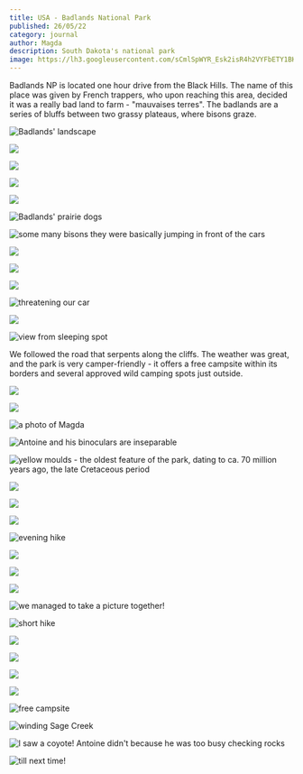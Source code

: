 ```yaml
---
title: USA - Badlands National Park
published: 26/05/22
category: journal
author: Magda
description: South Dakota's national park
image: https://lh3.googleusercontent.com/sCmlSpWYR_Esk2isR4h2VYFbETY1BK4W5eBeNXTNLB9txkaZ7mNwhBxmktyBgMRfdVLpo8XVCzX2dETgfervYaFv4iEPGYsdiQuGo3QTThnAli--m1B15PNTMAMtmksJZvBzq3hYcA=w1500-h1000-no
---
```


Badlands NP is located one hour drive from the Black Hills. The name of this place was given by French trappers, who upon reaching this area, decided it was a really bad land to farm - "mauvaises terres". The badlands are a series of bluffs between two grassy plateaus, where bisons graze. 

![Badlands' landscape][blog-4]

![][blog-5]

![][blog-2]

![][blog-1]

![][blog-3]

![Badlands' prairie dogs][blog-9]

![some many bisons they were basically jumping in front of the cars][blog-10]

![][blog-6]

![][blog-7]

![][blog-8]

![threatening our car][blog-11]

![][blog-12]

![view from sleeping spot][blog-13]

We followed the road that serpents along the cliffs. The weather was great, and the park is very camper-friendly - it offers a free campsite within its borders and several approved wild camping spots just outside.

![][blog-14]

![][blog-16]

![a photo of Magda][blog-17]

![Antoine and his binoculars are inseparable][blog-18]

![yellow moulds - the oldest feature of the park, dating to ca. 70 million years ago, the late Cretaceous period][blog-19]

![][blog-20]

![][blog-21]

![][blog-24]

![evening hike][blog-25]

![][blog-26]

![][blog-27]

![][blog-28]

![we managed to take a picture together!][blog-29]

![short hike][blog-30]

![][blog-31]

![][blog-32]

![][blog-33]

![][blog-34]

![free campsite][blog-36]

![winding Sage Creek][blog-37]

![I saw a coyote! Antoine didn't because he was too busy checking rocks][blog-38]

![till next time!][blog-39]


[blog-1]: https://lh3.googleusercontent.com/cQVIEmsN-x5_afU41iQjx1DzK3HjIOHeGTrz5T4CvOIAvoiTIEqtAg-UhDurBopsokvQUt_DQrp0PAJc1KEYyXibpAfYF-fCIUclKTtT00xW8HyUhghwxo5_QQ6mYMXikT7Dp0-mxA=w1500-h1000-no
[blog-2]: https://lh3.googleusercontent.com/BHYVTLFVPUr09NT7Z1LmGhXnS-rVyCKf8sC3ClCdGkY2MzAn9WugpusdePoybwuHTFJxJoFtqwcpaC69x-QUUKr7DUUTeue2TAJq12Im0S1qldNsjzjH2q4M4JFfqwUhqcGk01SpxA=w1500-h1000-no
[blog-3]: https://lh3.googleusercontent.com/sIUxxgkun0oFtcwIzAzSp_DpkWs2HVEd2YpsnrHh_sstbSkP85ifa78acJ_qbH9Jyyl-YQMUp5cil7OfZoMco1s2zpQcmZaX77W8uj5wKMb5ldYVUFq9noMOu97OQEhzUvjnD4Yueg=w1500-h1000-no
[blog-4]: https://lh3.googleusercontent.com/FmGVGMAycuziz_-4XTkE_hoSqFcz5Dj-TMb2joucvOdcBWabPypN-hCGHwzoJIVOQL2FgRkQcmyQkUMWr7994650Nzw7MlszI9WSEZBbisdi2zWaTGCMKcFJYQoYyGc9TnNM_K5cvQ=w1500-h1000-no
[blog-5]: https://lh3.googleusercontent.com/k7uv-V-8pS5pdXA_jYKVbuIug9_mVX4Y9cBiq-QrNZDXWgnjXXMhLQPJRJlA46nbDoDe8ULp4fbD-kfwp8m0LUTa5zB0FHWX7-SkaK80XeUyu2sjcBrySWeMcxCzttK11CC4cPYIFg=w1500-h1000-no
[blog-6]: https://lh3.googleusercontent.com/CA23c-Erlyc0Lhxai51Kyl9ECtqmV8goZmovJ8hohzzhbYtUMYJaz94mlx_uZmHsKvd75CaDHcD37lQhBl60gAiZ7nSrW127q6d-DDRt0GeNjanMA63CX4VE44BjWtkg7U3iuNOkBA=w1500-h1000-no
[blog-7]: https://lh3.googleusercontent.com/GXiqrrzf52AAiBANr5uKgCz1FLXHw7899EVqKu3Et6HpvZPBW8PY13RmuYAWOnU9az0VfUSCLrZiJcpkSR2Iqbe_LH2nwNW8vFpycNYwuOlL_L-MvfYMPsaTqxUPvKw0tDwDJ7h6gg=w1500-h1000-no
[blog-8]: https://lh3.googleusercontent.com/Ac3UiX2tLPx1FsxzuvWO7ijfEmbgsB50-9Zg8n0XqyR1ZO_Y-G3KA1-M1d52Sjxc5OKip5LVpZWKSIHDIlEakehTx3vfSEf_5836hXtdGOxe2XphuS7cqMWLIHkhyZpdrIPUk3OAYQ=w1500-h1000-no
[blog-9]: https://lh3.googleusercontent.com/9gDU_fbL5xzfc42GACwZB3g7mYQnVRq2PDwW23QQ1CtwKfhuebe9dy3vGavNfjjkMlgzqO_D39ya-56-2ggbmYw1Z--yvxBH9sxoAWsQM4F28NNjgYSiP5N6CD3AUWRYkHtBCkUQ_w=w1500-h1000-no
[blog-10]: https://lh3.googleusercontent.com/LzltPzr9T3aD9zH9lRAbW90TolIQXPJuDZS2eVSOLEVtXbo9lIqLv6ojzZEVSYTgL_jJqs34KDEffUh13c1G9YyZ7oM9UABDhzwoTKBCcu12bN9jyFFVMtTiQQPVJTOsuSJmEOOBWw=w1500-h1000-no
[blog-11]: https://lh3.googleusercontent.com/0KB4tFesMr4wGctYfunoN7YBGp74_4dTRZOoXvgTflN2GjE4wRxuoNyfBS344d-I2DOP6GU6D5Rh2-3xUswAxKWeMFk6YGLhLuydlKvIiLJTTv3aaw-klaaAgCNy7BFQyo8bRUcIig=w1500-h1000-no
[blog-12]: https://lh3.googleusercontent.com/eHrG9cnigubqeu-tADTwQYCvv_gxgZ4KzGXFyacv9JLa_z5JTKUmDKVk36Ksdor7I6cg73LnJbQtUATEiEfc51vLvDrV43ByggHOTloVcqhHfl5m6S939_4t2lLaGgflB3jV2303Kw=w1500-h1000-no
[blog-13]: https://lh3.googleusercontent.com/0rK2YLopskyUFv36taXH0rNd-QXQu5OwaaaEiScNMwTqfARK0_6g9HOIXlr4BNVobOu4fOFM7NK7iRDeXAoqB4E6Gh_zl2jEHtjixuj66K-71g686qRZWKDQOXgApIfiUuy7GB-I5g=w1500-h1000-no
[blog-14]: https://lh3.googleusercontent.com/8Wsj4KOEZUajQ-kO4LbsCUb2AtBx8FFsM4wdcBOHzC_P6yLoe5N-gq7ii_RNMWKZzOjbD3rPcPU7ZK2Z5pPV6FnoD9I8qK6iYy7FngKdE8bHNik6fELqG4KlGvIpbJ8nYQ5sifzQSQ=w1500-h1000-no
[blog-15]: https://lh3.googleusercontent.com/KecAw1qNo5QNpe-zlyuFCiuVHfRBquY-wZ-58wZBl4qo06JJ09Bet9Hkv_VpFWJbw_01gQEm_Ahymt_bTBFUcq5QExAYhy60Fs_s-vLQGtR2_4JyudJ9cbC9nGiWMW8Fm976B8qAeA=w1500-h1000-no
[blog-16]: https://lh3.googleusercontent.com/gFixCAjx615dxhNMEWgrK_JPijd-aqprbEFZdUq-RMMClnEO_juGc0jFqI-Spi7r9uElgdwwSGhlYRBpKgPYoN91rhP9VRevnMkycWKxR-zHLUj54MKSTCEDk2tw8AeHKmvTBLszVw=w1500-h1000-no
[blog-17]: https://lh3.googleusercontent.com/pXg9m_Y-JmIUAlaFCboOFW09lm0jA2dhYN3fuOVOz789rVsAVrLGg9Auo2bM2c2iLnn03Umv-Z7Y1cIGhBRTX0DpGpzCt5ZykVSV6XPoZ3xc8jQ8AHWxmScnx3FnFmEgD1vSLtvHIg=w1500-h1000-no
[blog-18]: https://lh3.googleusercontent.com/T8okgGdwvVyI7wqqGva2CxTVo-wPBCO18AhM9qsAKykojwaiWgmI_zOSwFUQXenUMIdkosY-S57rho5PoDDxQZeCONtTeHXY3ofn7zCPWVJY66sfzP_UKWwc6Sbi0nRzfzgU6Qpj9Q=w1500-h1000-no
[blog-19]: https://lh3.googleusercontent.com/Uy3fNB5yS50djVJmFejpwrT9iW4Xypl817K5bUwaPDzKBT3N_peTY2Z51dtD0w83MUPt8c_x4DN60_x4cwA47gdNPH0G7PMm6M6cwHAXBmjHUqVltLlCMi4w4bEp_uhKgZgQtEFHyQ=w1500-h1000-no
[blog-20]: https://lh3.googleusercontent.com/wi6I-bAVmza3j8IjLCjxpMwANk7bHt6bIK-C4t159PJepZzgAIgedr72ZYJJOwhrkcpb4vYubRdn5W5HI3xTe6XNU6W6phxOylz4b9AeVlBYoJkFprGZwIuKqB0GHRoSc61oOz8nlg=w1500-h1000-no
[blog-21]: https://lh3.googleusercontent.com/QDALf-KFlT76wvV8Ryxmrg5KDsWG833lYPN7lBYdjUZ-Oy4kVHSkr9dXeRXIMh3WzNnQ8Z3E2nKrxjdyHzLvEfEqeAT8Sh6FyH_t4fpDuI8ShAVPFnL0eWeDfiG0GS6nwGAXXc__8Q=w1500-h1000-no
[blog-22]: https://lh3.googleusercontent.com/GSvztVZpYi0qDksfKxSM6clHNpbyxeERPeDNQPpIJlfuuIEXNXKLFpWrY4ISMb9rJi38c_zL4EywGX8vrvjGr5v3jPwetkxm_ENOa-qlmyNJRWJJVghqr-jIQrcT3hYzRcivB5LWRQ=w1500-h1000-no
[blog-23]: https://lh3.googleusercontent.com/E9sv4r9UW0PwHEWi7skG0mhzNdQwuB3NKy0i87nyw98q9NRdJd1_cp0pqkPIXOlO4qDBWU9xfX2mmNasfAiduKc3ZIKCVJHiRx03TmhQXzHFBEnkRrzz7zhktTcJs2EmXkmHAyEUuw=w1500-h1000-no
[blog-24]: https://lh3.googleusercontent.com/_7RoMwdW0gLDzl1atpR61-vFqQ_cDCqQ9PmczXBCdBMrMrpE_SjMpXmK-3jHCzt7S85ctdD1gnEJ68FNlJQWysV_yHGKRaeeM36NB3zabqQyTPPkFL3r3A4j8uX2_LzFNirPkma2cg=w1500-h1000-no
[blog-25]: https://lh3.googleusercontent.com/YmCwVgpZtXzhkh99sTwJm2uS7_f9aADBDwrcTTBzn6oN9gxiAxc_1bGRfPThFPfpDAqeNZ5wgtTn0duscusrILz72JpWTirp4ZDNPlx_xRA4gIDKXL7i2jg-c10oqVoBr4L-VMPCcg=w1500-h1000-no
[blog-26]: https://lh3.googleusercontent.com/j1mUPo6irJ1DfgfVhF7cd5FQAwDXK39dGjQp8ubJDpolzayUsaCCrCS2z_DzvxWJDt1tg0TY6Kl-3m7M3TOB6wLjAqTpU26P0BdLFc3DiidIhySn1s4ybe7p8S_TB4Tt6Nk1wZ-jqg=w1500-h1000-no
[blog-27]: https://lh3.googleusercontent.com/bkxhwg-ZeBRxomBPN9iBYAzAIhuPEZkM_Rnbv8zOtW6xlxTPGzfp2qHAYTbD31LOqX26fOXb48ov3CWZLzl98tpv0LfdvIg41rj5s5I2VU4i2BP1jgHZIeZzNWMDmJeVr6F6F8Gu-w=w1500-h1000-no
[blog-28]: https://lh3.googleusercontent.com/sCmlSpWYR_Esk2isR4h2VYFbETY1BK4W5eBeNXTNLB9txkaZ7mNwhBxmktyBgMRfdVLpo8XVCzX2dETgfervYaFv4iEPGYsdiQuGo3QTThnAli--m1B15PNTMAMtmksJZvBzq3hYcA=w1500-h1000-no
[blog-29]: https://lh3.googleusercontent.com/b08VBZR_pAah-fGyjnpOd-AGhOCkW1-jR28DSeiGV-yg22ovzvtpNyYF3xIb45dB6KHSgcd_45xyv43R9RBFNsYNoq3jBBH_aVZ_FE35bqhmuaJJv1iLWa9W96xF8H6O25Iqt0e_mg=w1500-h1000-no
[blog-30]: https://lh3.googleusercontent.com/MytboqevoUNkOzv11J4YsnAhUiA4FkykkHkoMF1TtWVkSsA-aaf1P45iH5YiPFFTkbVpYk4LfkyorB4_rqBTQX3aMzikmisxZsEM6iU-yRIJKvPaWTZGnOk5XSEx01e5swjCvz5cnA=w1500-h1000-no
[blog-31]: https://lh3.googleusercontent.com/LOZwvz1oshol-bSErDopSOeToBHWS38JaMS1x90dhdHWyjXGkLsN3yKDn-W_6IBMNELcMY_fJsbjvQoTKPRD3ZRp7Uufp7dJM0xxgkwyKhGkDjW8EKZSuS2CyZnIlkXDN07OJ8BKhA=w1500-h1000-no
[blog-32]: https://lh3.googleusercontent.com/ItHuuaE-EfMzm0TPC-SRZZ9y1JtErk34GNgypM3DW0-IteDHPAKlljus1jsV-ulrr8MrsKFvNvoE8Z2sf8SRdnZ98Xg_9-IMmBBlpAe9IOdjSr0Me8IZiQ37u5J9-QmKdBNsQovgmQ=w1500-h1000-no
[blog-33]: https://lh3.googleusercontent.com/Bw5KHrlkb0uBuhdsKWBO8LCrZ3E2tcmJnvlcIntAH92_ZyBsVr1eFZOAZpBbj6hWCWXlIUyOtuLuQdy6lppJGxAlWWX1ry9gTcxZKgV8oGD39L3sO3FxsybUCtgMiHi8opQ-oZtZHQ=w1500-h1000-no
[blog-34]: https://lh3.googleusercontent.com/9nX4SnjLlTtO8PuM8CF4iEf5L_mtl7hvB0Q_cskkdmTaZgK-JBIPRVkytqP1IBbrLdhngL3mpLazOEpf5bDIppL8mxjf5jdkqAO_tgnZLEgMLdQa3y9KL7aJWE8bdt76R08BKimXpQ=w1500-h1000-no
[blog-35]: https://lh3.googleusercontent.com/W6oefRNXLI8h5OqrvCIP0VEVTbzNYMsTaIDqTawPFnH-qdhQvrwHgE7UslRlg-tYkUrlHbTqlY2WZgAq1D8-vGRNlbwiTNwpbxGSwo_jNajIztHzgiphnpfu87pIIXCW85YeVWXyTQ=w1500-h1000-no
[blog-36]: https://lh3.googleusercontent.com/22bQD9bphrolHIGYhtUEeqCAm9TEnXUfjVoM1jmadMS0oRlGEQ1_MlBquoxSKgVMFTswCg9BuAMiwTKoJxreFjGPQ3K-QLOMxE4XuzKDrbPwD24nlt61DCkYS5-EYaEWSXO6jCs2aA=w1500-h1000-no
[blog-37]: https://lh3.googleusercontent.com/6H1OIQawlBztgOl6PUVFOltqu68P29LRR8IsdWlTCT6px4LCPT747jyTOnL22a9UgogZf5STiMpBihsvgvRcY3tQ5UdUb1qzAa_noFB3NFigkqCYCpygYl_49fgVov6w0sactBtyPA=w1500-h1000-no
[blog-38]: https://lh3.googleusercontent.com/HAvgsaiZXcWWVbjkgyKReWDLHpMoQcSoibp2UnsTkLJY2JSMNzK94mb8PKvCPaey1JXDO77En6cLRgcKhtCDQO3ooYVAQyZm_65C0dCq1FT_-Nn0maLQmGiCixTf-eJFSGXafunELA=w1500-h1000-no
[blog-39]: https://lh3.googleusercontent.com/cJjhRIGF_dedNnyfEaXtc8x6llu95fcWlfSmkts_m-lUeFUtfTsVucgpP_snuhxAM5PvEU5LbMKjuJauBSiGTsTb3Nnf_L_I0dpUzvKKEEvjSoCwgcvV6iknu5rbb6RPMNR7-AAEHg=w1500-h1000-no